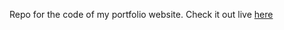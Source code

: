 Repo for the code of my portfolio website. Check it out live <a href="http://codefin.me/" target ="_blank">here</a>
